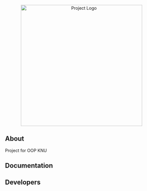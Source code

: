 <p align="center">
      <img src="https://i.ibb.co/9y5ng8N/logo.webp" alt="Project Logo" width="400">
</p>

## About
Project for OOP KNU 

## Documentation

## Developers
